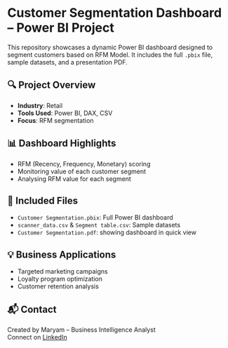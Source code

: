 # Customer Segmentation Dashboard – Power BI Project

This repository showcases a dynamic Power BI dashboard designed to segment customers based on RFM Model. It includes the full `.pbix` file, sample datasets, and a presentation PDF.

## 🔍 Project Overview
- **Industry**: Retail
- **Tools Used**: Power BI, DAX, CSV
- **Focus**: RFM segmentation

## 📊 Dashboard Highlights
- RFM (Recency, Frequency, Monetary) scoring
- Monitoring value of each customer segment
- Analysing RFM value for each segment

## 📁 Included Files
- `Customer Segmentation.pbix`: Full Power BI dashboard
- `scanner_data.csv` & `Segment table.csv`: Sample datasets
- `Customer Segmentation.pdf`: showing dashboard in quick view 

## 💡 Business Applications
- Targeted marketing campaigns
- Loyalty program optimization
- Customer retention analysis

## 📬 Contact
Created by Maryam – Business Intelligence Analyst  
Connect on [LinkedIn](https://www.linkedin.com/in/maryam-ghamarian) 
